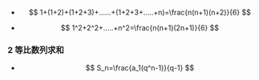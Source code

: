 * $$
  1+(1+2)+(1+2+3)+......+(1+2+3+.....+n)=\frac{n(n+1)(n+2)}{6}
  $$

* $$
  1^2+2^2+.....+n^2=\frac{n(n+1)(2n+1)}{6}
  $$

  

### 2 等比数列求和

* $$
  S_n=\frac{a_1(q^n-1)}{q-1}
  $$